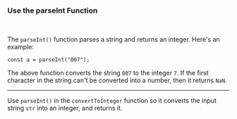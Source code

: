 ### **Use the parseInt Function**

<br>

The `parseInt()` function parses a string and returns an integer. Here's an example:

```
const a = parseInt("007");
```

The above function converts the string `007` to the integer `7`. If the first character in the string can't be converted into a number, then it returns `NaN`.

---

Use `parseInt()` in the `convertToInteger` function so it converts the input string `str` into an integer, and returns it.
